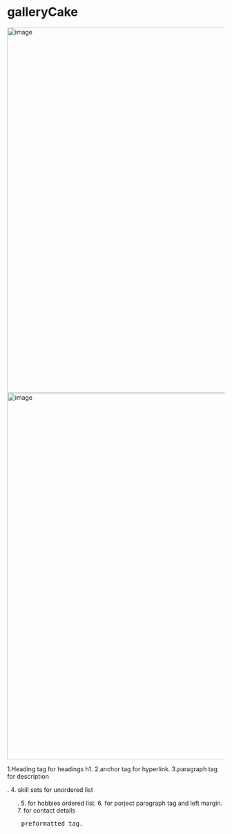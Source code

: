 # galleryCake


<img width="847" alt="image" src="https://github.com/RajkumarRj/galleryCake/assets/142428565/04d09e98-5a1d-429f-9e9a-9ddf3741a41a">
<img width="849" alt="image" src="https://github.com/RajkumarRj/galleryCake/assets/142428565/4a015055-4134-470a-8929-a4757de652c4">

1.Heading tag for headings h1.
2.anchor tag <a> for hyperlink.
3.paragraph tag for description <P>.
4. skill sets for unordered list <ul>.
5. for hobbies ordered list.
6. for porject paragraph tag and left margin.   
7. for contact details <pre> preformatted tag.
